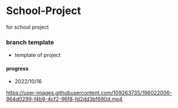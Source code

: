 # School-Project
 for school project

### branch template
- template of project

#### progress
- 2022/10/16

https://user-images.githubusercontent.com/109263735/196022006-964d0299-f4b9-4cf2-96f8-fd2dd3bf690d.mp4

